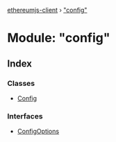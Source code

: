 [ethereumjs-client](../README.md) › ["config"](_config_.md)

# Module: "config"

## Index

### Classes

* [Config](../classes/_config_.config.md)

### Interfaces

* [ConfigOptions](../interfaces/_config_.configoptions.md)
